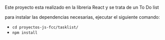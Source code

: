 Este proyecto esta realizado en la libreria React y se trata de un To Do list

para instalar las dependencias necesarias, ejecutar el siguiente comando: 
- `cd proyectos-js-fcc/tasklist/`
- `npm install`
